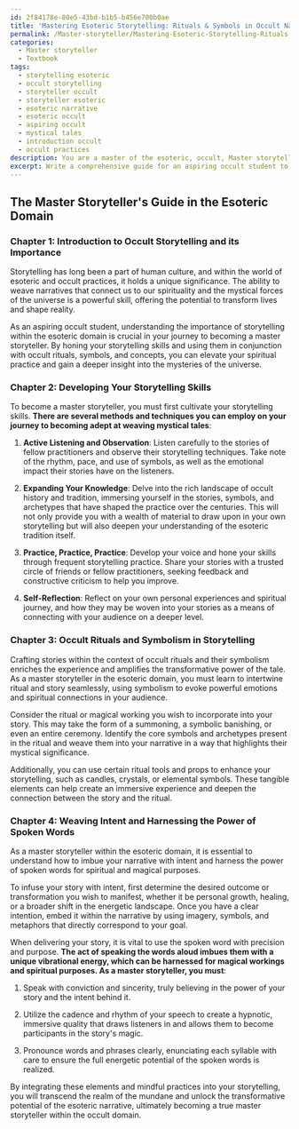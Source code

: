 ```yaml
---
id: 2f84178e-80e5-43bd-b1b5-b456e700b0ae
title: 'Mastering Esoteric Storytelling: Rituals & Symbols in Occult Narratives'
permalink: /Master-storyteller/Mastering-Esoteric-Storytelling-Rituals-Symbols-in-Occult-Narratives/
categories:
  - Master storyteller
  - Textbook
tags:
  - storytelling esoteric
  - occult storytelling
  - storyteller occult
  - storyteller esoteric
  - esoteric narrative
  - esoteric occult
  - aspiring occult
  - mystical tales
  - introduction occult
  - occult practices
description: You are a master of the esoteric, occult, Master storyteller and education, you have written many textbooks on the subject in ways that provide students with rich and deep understanding of the subject. You are being asked to write textbook-like sections on a topic and you do it with full context, explainability, and reliability in accuracy to the true facts of the topic at hand, in a textbook style that a student would easily be able to learn from, in a rich, engaging, and contextual way. Always include relevant context (such as formulas and history), related concepts, and in a way that someone can gain deep insights from.
excerpt: Write a comprehensive guide for an aspiring occult student to become a Master Storyteller within the esoteric domain. Include an introduction to the importance of storytelling in occult practices, methods and techniques to develop storytelling skills, and the significance of crafting stories within the context of occult rituals and their symbolism. Additionally, please discuss how to weave intent into the narrative and harness the power of spoken words for spiritual and magical purposes.
---
```


## The Master Storyteller's Guide in the Esoteric Domain

### Chapter 1: Introduction to Occult Storytelling and its Importance

Storytelling has long been a part of human culture, and within the world of esoteric and occult practices, it holds a unique significance. The ability to weave narratives that connect us to our spirituality and the mystical forces of the universe is a powerful skill, offering the potential to transform lives and shape reality.

As an aspiring occult student, understanding the importance of storytelling within the esoteric domain is crucial in your journey to becoming a master storyteller. By honing your storytelling skills and using them in conjunction with occult rituals, symbols, and concepts, you can elevate your spiritual practice and gain a deeper insight into the mysteries of the universe.

### Chapter 2: Developing Your Storytelling Skills

To become a master storyteller, you must first cultivate your storytelling skills. **There are several methods and techniques you can employ on your journey to becoming adept at weaving mystical tales**:

1. **Active Listening and Observation**: Listen carefully to the stories of fellow practitioners and observe their storytelling techniques. Take note of the rhythm, pace, and use of symbols, as well as the emotional impact their stories have on the listeners.

2. **Expanding Your Knowledge**: Delve into the rich landscape of occult history and tradition, immersing yourself in the stories, symbols, and archetypes that have shaped the practice over the centuries. This will not only provide you with a wealth of material to draw upon in your own storytelling but will also deepen your understanding of the esoteric tradition itself.

3. **Practice, Practice, Practice**: Develop your voice and hone your skills through frequent storytelling practice. Share your stories with a trusted circle of friends or fellow practitioners, seeking feedback and constructive criticism to help you improve.

4. **Self-Reflection**: Reflect on your own personal experiences and spiritual journey, and how they may be woven into your stories as a means of connecting with your audience on a deeper level.

### Chapter 3: Occult Rituals and Symbolism in Storytelling

Crafting stories within the context of occult rituals and their symbolism enriches the experience and amplifies the transformative power of the tale. As a master storyteller in the esoteric domain, you must learn to intertwine ritual and story seamlessly, using symbolism to evoke powerful emotions and spiritual connections in your audience.

Consider the ritual or magical working you wish to incorporate into your story. This may take the form of a summoning, a symbolic banishing, or even an entire ceremony. Identify the core symbols and archetypes present in the ritual and weave them into your narrative in a way that highlights their mystical significance.

Additionally, you can use certain ritual tools and props to enhance your storytelling, such as candles, crystals, or elemental symbols. These tangible elements can help create an immersive experience and deepen the connection between the story and the ritual.

### Chapter 4: Weaving Intent and Harnessing the Power of Spoken Words

As a master storyteller within the esoteric domain, it is essential to understand how to imbue your narrative with intent and harness the power of spoken words for spiritual and magical purposes.

To infuse your story with intent, first determine the desired outcome or transformation you wish to manifest, whether it be personal growth, healing, or a broader shift in the energetic landscape. Once you have a clear intention, embed it within the narrative by using imagery, symbols, and metaphors that directly correspond to your goal.

When delivering your story, it is vital to use the spoken word with precision and purpose. **The act of speaking the words aloud imbues them with a unique vibrational energy, which can be harnessed for magical workings and spiritual purposes. As a master storyteller, you must**:

1. Speak with conviction and sincerity, truly believing in the power of your story and the intent behind it.

2. Utilize the cadence and rhythm of your speech to create a hypnotic, immersive quality that draws listeners in and allows them to become participants in the story's magic.

3. Pronounce words and phrases clearly, enunciating each syllable with care to ensure the full energetic potential of the spoken words is realized.

By integrating these elements and mindful practices into your storytelling, you will transcend the realm of the mundane and unlock the transformative potential of the esoteric narrative, ultimately becoming a true master storyteller within the occult domain.
